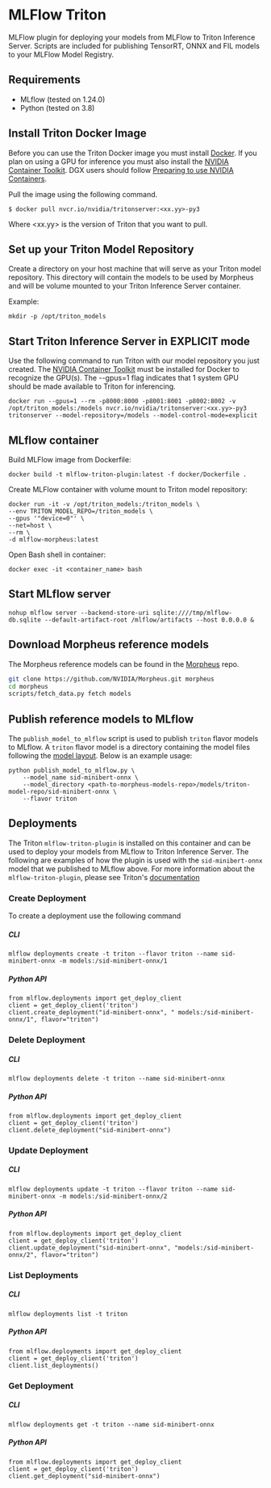 # MLFlow Triton

MLFlow plugin for deploying your models from MLFlow to Triton Inference Server. Scripts
are included for publishing TensorRT, ONNX and FIL models to your MLFlow Model Registry.

## Requirements

* MLflow (tested on 1.24.0)
* Python (tested on 3.8)

## Install Triton Docker Image

Before you can use the Triton Docker image you must install
[Docker](https://docs.docker.com/engine/install). If you plan on using
a GPU for inference you must also install the [NVIDIA Container
Toolkit](https://github.com/NVIDIA/nvidia-docker). DGX users should
follow [Preparing to use NVIDIA
Containers](http://docs.nvidia.com/deeplearning/dgx/preparing-containers/index.html).

Pull the image using the following command.

```
$ docker pull nvcr.io/nvidia/tritonserver:<xx.yy>-py3
```

Where \<xx.yy\> is the version of Triton that you want to pull.

## Set up your Triton Model Repository
Create a directory on your host machine that will serve as your Triton model repository. This directory will contain the models to be used by Morpheus and will be volume mounted to your Triton Inference Server container.

Example:

```
mkdir -p /opt/triton_models
```

## Start Triton Inference Server in EXPLICIT mode

Use the following command to run Triton with our model
repository you just created. The [NVIDIA Container
Toolkit](https://github.com/NVIDIA/nvidia-docker) must be installed
for Docker to recognize the GPU(s). The --gpus=1 flag indicates that 1
system GPU should be made available to Triton for inferencing.

```
docker run --gpus=1 --rm -p8000:8000 -p8001:8001 -p8002:8002 -v /opt/triton_models:/models nvcr.io/nvidia/tritonserver:<xx.yy>-py3 tritonserver --model-repository=/models --model-control-mode=explicit
```

## MLflow container

Build MLFlow image from Dockerfile:

```
docker build -t mlflow-triton-plugin:latest -f docker/Dockerfile .
```

Create MLFlow container with volume mount to Triton model repository:

```
docker run -it -v /opt/triton_models:/triton_models \
--env TRITON_MODEL_REPO=/triton_models \
--gpus '"device=0"' \
--net=host \
--rm \
-d mlflow-morpheus:latest
```

Open Bash shell in container:

```
docker exec -it <container_name> bash
```

## Start MLflow server

```
nohup mlflow server --backend-store-uri sqlite:////tmp/mlflow-db.sqlite --default-artifact-root /mlflow/artifacts --host 0.0.0.0 &
```


## Download Morpheus reference models

The Morpheus reference models can be found in the [Morpheus](https://github.com/NVIDIA/Morpheus) repo.

```bash
git clone https://github.com/NVIDIA/Morpheus.git morpheus
cd morpheus
scripts/fetch_data.py fetch models
```

## Publish reference models to MLflow

The `publish_model_to_mlflow` script is used to publish `triton` flavor models to MLflow. A `triton` flavor model is a directory containing the model files following the [model layout](https://github.com/triton-inference-server/server/blob/main/docs/model_repository.md#repository-layout). Below is an example usage:

```
python publish_model_to_mlflow.py \
	--model_name sid-minibert-onnx \
	--model_directory <path-to-morpheus-models-repo>/models/triton-model-repo/sid-minibert-onnx \
    --flavor triton
```

## Deployments

The Triton `mlflow-triton-plugin` is installed on this container and can be used to deploy your models from MLflow to Triton Inference Server. The following are examples of how the plugin is used with the `sid-minibert-onnx` model that we published to MLflow above. For more information about the
`mlflow-triton-plugin`, please see Triton's [documentation](https://github.com/triton-inference-server/server/tree/r21.12/deploy/mlflow-triton-plugin)

### Create Deployment

To create a deployment use the following command

##### CLI
```
mlflow deployments create -t triton --flavor triton --name sid-minibert-onnx -m models:/sid-minibert-onnx/1
```

##### Python API
```
from mlflow.deployments import get_deploy_client
client = get_deploy_client('triton')
client.create_deployment("id-minibert-onnx", " models:/sid-minibert-onnx/1", flavor="triton")
```

### Delete Deployment

##### CLI
```
mlflow deployments delete -t triton --name sid-minibert-onnx
```

##### Python API
```
from mlflow.deployments import get_deploy_client
client = get_deploy_client('triton')
client.delete_deployment("sid-minibert-onnx")
```

### Update Deployment

##### CLI
```
mlflow deployments update -t triton --flavor triton --name sid-minibert-onnx -m models:/sid-minibert-onnx/2
```

##### Python API
```
from mlflow.deployments import get_deploy_client
client = get_deploy_client('triton')
client.update_deployment("sid-minibert-onnx", "models:/sid-minibert-onnx/2", flavor="triton")
```

### List Deployments

##### CLI
```
mlflow deployments list -t triton
```

##### Python API
```
from mlflow.deployments import get_deploy_client
client = get_deploy_client('triton')
client.list_deployments()
```

### Get Deployment

##### CLI
```
mlflow deployments get -t triton --name sid-minibert-onnx
```

##### Python API
```
from mlflow.deployments import get_deploy_client
client = get_deploy_client('triton')
client.get_deployment("sid-minibert-onnx")
```

